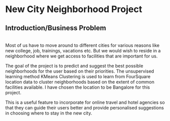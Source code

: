 <h1>New City Neighborhood Project </h1>

<h2>Introduction/Business Problem</h2><br>
Most of us have to move around to different cities for various reasons like new college, job, trainings, vacations etc. But we would wish to reside in a neighborhood where we get access to facilities that are important for us.

The goal of the project is to predict and suggest the best possible neighborhoods for the user based on their priorities. The unsupervised learning method KMeans Clustering is used to learn from FourSquare location data to cluster neighborhoods based on the extent of common facilities available. I have chosen the location to be Bangalore for this project.

This is a useful feature to incorporate for online travel and hotel agencies so that they can guide their users better and provide personalised suggestions in choosing where to stay in the new city.
